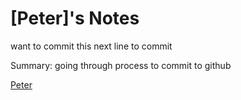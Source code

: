 # [Peter]'s Notes
want to commit this
next line to commit

Summary: going through process to commit to github


[Peter](https://github.com/pheyboer)